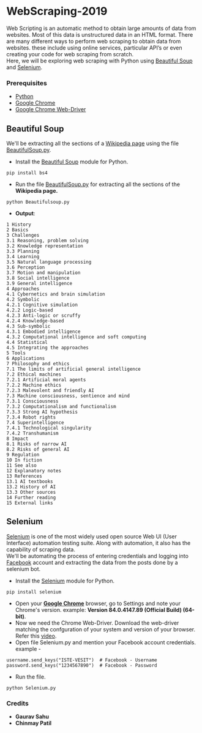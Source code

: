 # WebScraping-2019

Web Scripting is an automatic method to obtain large amounts of data from websites. Most of this data is unstructured data in an HTML format. There are many different ways to perform web scraping to obtain data from websites. these include using online services, particular API’s or even creating your code for web scraping from scratch.
<br/>
Here, we will be exploring web scraping with Python using [Beautiful Soup](https://www.crummy.com/software/BeautifulSoup/bs4/doc/) and [Selenium](https://www.selenium.dev/).

### Prerequisites
* [Python](https://www.python.org/)
* [Google Chrome](https://www.google.co.in/chrome/)
* [Google Chrome Web-Driver](https://sites.google.com/a/chromium.org/chromedriver/downloads)

## Beautiful Soup

We'll be extracting all the sections of a [Wikipedia page](https://en.wikipedia.org/wiki/Artificial_intelligence) using the file [BeautifulSoup.py](https://github.com/ISTE-VESIT-ORG/WebScraping-2019/blob/master/BeautifulSoup.py).
* Install the [Beautiful Soup](https://pypi.org/project/bs4/) module for Python.
```
pip install bs4
```
* Run the file [BeautifulSoup.py](https://github.com/ISTE-VESIT-ORG/WebScraping-2019/blob/master/BeautifulSoup.py) for extracting all the sections of the <b>Wikipedia page.</b>
```
python Beautifulsoup.py
```
* **Output**:
```
1 History
2 Basics
3 Challenges
3.1 Reasoning, problem solving
3.2 Knowledge representation  
3.3 Planning
3.4 Learning
3.5 Natural language processing
3.6 Perception
3.7 Motion and manipulation
3.8 Social intelligence
3.9 General intelligence
4 Approaches
4.1 Cybernetics and brain simulation
4.2 Symbolic
4.2.1 Cognitive simulation
4.2.2 Logic-based
4.2.3 Anti-logic or scruffy
4.2.4 Knowledge-based
4.3 Sub-symbolic
4.3.1 Embodied intelligence
4.3.2 Computational intelligence and soft computing
4.4 Statistical
4.5 Integrating the approaches
5 Tools
6 Applications
7 Philosophy and ethics
7.1 The limits of artificial general intelligence
7.2 Ethical machines
7.2.1 Artificial moral agents
7.2.2 Machine ethics
7.2.3 Malevolent and friendly AI
7.3 Machine consciousness, sentience and mind
7.3.1 Consciousness
7.3.2 Computationalism and functionalism
7.3.3 Strong AI hypothesis
7.3.4 Robot rights
7.4 Superintelligence
7.4.1 Technological singularity
7.4.2 Transhumanism
8 Impact
8.1 Risks of narrow AI
8.2 Risks of general AI
9 Regulation
10 In fiction
11 See also
12 Explanatory notes
13 References
13.1 AI textbooks
13.2 History of AI
13.3 Other sources
14 Further reading
15 External links
```

## Selenium

[Selenium](https://www.selenium.dev/) is one of the most widely used open source Web UI (User Interface) automation testing suite. Along with automation, it also has the capability of scraping data.
<br/>
We'll be automating the process of entering credentials and logging into [Facebook](https://www.facebook.com/) account and extracting the data from the posts done by a selenium bot.
<br/>
* Install the [Selenium](https://selenium-python.readthedocs.io/installation.html) module for Python.
```
pip install selenium
```
* Open your **[Google Chrome](https://www.google.co.in/chrome/)** browser, go to Settings and note your Chrome's version. example: **Version 84.0.4147.89 (Official Build) (64-bit)**.
* Now we need the Chrome Web-Driver. Download the web-driver matching the confguration of your system and version of your browser. Refer this [video]( https://youtu.be/Xjv1sY630Uc).
* Open file Selenium.py and mention your Facebook account credentials. example -
```
username.send_keys("ISTE-VESIT")  # Facebook - Username
password.send_keys("1234567890")  # Facebook - Password
```
* Run the file.
```
python Selenium.py
```

### Credits
* **Gaurav Sahu**
* **Chinmay Patil**



